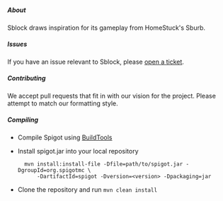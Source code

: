 ##### About
Sblock draws inspiration for its gameplay from HomeStuck's Sburb.

##### Issues
If you have an issue relevant to Sblock, please [open a ticket](https://github.com/SblockCo/Sblock/issues/new).

##### Contributing
We accept pull requests that fit in with our vision for the project. Please attempt to match our formatting style.

##### Compiling
* Compile Spigot using [BuildTools](https://www.spigotmc.org/wiki/buildtools/)
* Install spigot.jar into your local repository

        mvn install:install-file -Dfile=path/to/spigot.jar -DgroupId=org.spigotmc \
            -DartifactId=spigot -Dversion=<version> -Dpackaging=jar
* Clone the repository and run `mvn clean install`
